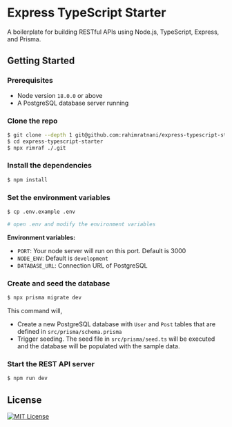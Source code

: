 # Express TypeScript Starter

A boilerplate for building RESTful APIs using Node.js, TypeScript, Express, and Prisma.

## Getting Started

### Prerequisites

- Node version `18.0.0` or above
- A PostgreSQL database server running

### Clone the repo

```bash
$ git clone --depth 1 git@github.com:rahimratnani/express-typescript-starter.git
$ cd express-typescript-starter
$ npx rimraf ./.git
```

### Install the dependencies

```bash
$ npm install
```

### Set the environment variables

```bash
$ cp .env.example .env

# open .env and modify the environment variables
```

**Environment variables:**

- `PORT`: Your node server will run on this port. Default is 3000
- `NODE_ENV`: Default is `development`
- `DATABASE_URL`: Connection URL of PostgreSQL

### Create and seed the database

```bash
$ npx prisma migrate dev
```

This command will,

- Create a new PostgreSQL database with `User` and `Post` tables that are defined in `src/prisma/schema.prisma`
- Trigger seeding. The seed file in `src/prisma/seed.ts` will be executed and the database will be populated with the sample data.

### Start the REST API server

```bash
$ npm run dev
```

## License

<a href="https://github.com/rahimratnani/express-typescript-starter/blob/main/LICENSE">
    <img src="https://img.shields.io/badge/license-MIT-blue.svg?style=flat-square" alt="MIT License">
</a>
